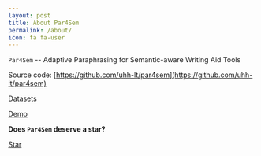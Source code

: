 ```yaml
---
layout: post
title: About Par4Sem
permalink: /about/
icon: fa fa-user
---
```


``Par4Sem`` -- Adaptive Paraphrasing for  Semantic-aware Writing Aid Tools

Source code: [https://github.com/uhh-lt/par4sem](https://github.com/uhh-lt/par4sem)

[Datasets](https://uhh-lt.github.io/par4sem/2018/05/29/dataset.html)

[Demo](https://ltmaggie.informatik.uni-hamburg.de/par4sem/)


**Does ``Par4Sem`` deserve a star?**

<a class="github-button" href="https://github.com/uhh-lt/par4sem" data-style="mega" data-count-href="/uhh-lt/par4sem/stargazers" data-count-api="/repos/uhh-lt/par4sem#stargazers_count" data-count-aria-label="# stargazers on GitHub" aria-label="Star uhh-lt/par4sem on GitHub">Star</a>
<script async defer src="https://buttons.github.io/buttons.js"></script>
